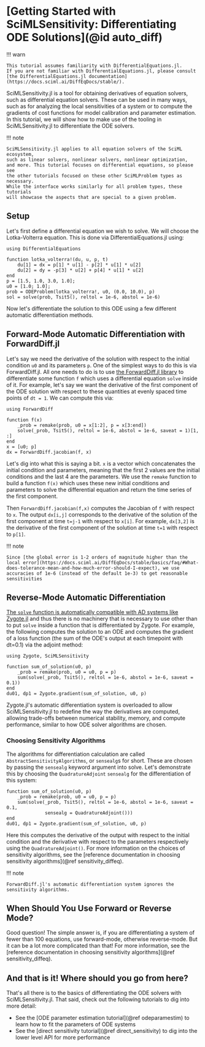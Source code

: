 # [Getting Started with SciMLSensitivity: Differentiating ODE Solutions](@id auto_diff)

!!! warn
    
    This tutorial assumes familiarity with DifferentialEquations.jl.
    If you are not familiar with DifferentialEquations.jl, please consult
    [the DifferentialEquations.jl documentation](https://docs.sciml.ai/DiffEqDocs/stable/).

SciMLSensitivity.jl is a tool for obtaining derivatives of equation solvers,
such as differential equation solvers. These can be used in many ways, such as
for analyzing the local sensitivities of a system or to compute the gradients
of cost functions for model calibration and parameter estimation. In this
tutorial, we will show how to make use of the tooling in SciMLSensitivity.jl
to differentiate the ODE solvers.

!!! note
    
    SciMLSensitivity.jl applies to all equation solvers of the SciML ecosystem,
    such as linear solvers, nonlinear solvers, nonlinear optimization,
    and more. This tutorial focuses on differential equations, so please see
    the other tutorials focused on these other SciMLProblem types as necessary.
    While the interface works similarly for all problem types, these tutorials
    will showcase the aspects that are special to a given problem.

## Setup

Let's first define a differential equation we wish to solve. We will choose the
Lotka-Volterra equation. This is done via DifferentialEquations.jl using:

```@example diffode
using DifferentialEquations

function lotka_volterra!(du, u, p, t)
    du[1] = dx = p[1] * u[1] - p[2] * u[1] * u[2]
    du[2] = dy = -p[3] * u[2] + p[4] * u[1] * u[2]
end
p = [1.5, 1.0, 3.0, 1.0];
u0 = [1.0; 1.0];
prob = ODEProblem(lotka_volterra!, u0, (0.0, 10.0), p)
sol = solve(prob, Tsit5(), reltol = 1e-6, abstol = 1e-6)
```

Now let's differentiate the solution to this ODE using a few different automatic
differentiation methods.

## Forward-Mode Automatic Differentiation with ForwardDiff.jl

Let's say we need the derivative of the solution with respect to the initial condition
`u0` and its parameters `p`. One of the simplest ways to do this is via ForwardDiff.jl.
All one needs to do is to use
[the ForwardDiff.jl library](https://juliadiff.org/ForwardDiff.jl/stable/) to differentiate
some function `f` which uses a differential equation `solve` inside of it. For example,
let's say we want the derivative of the first component of the ODE solution with respect to
these quantities at evenly spaced time points of `dt = 1`. We can compute this via:

```@example diffode
using ForwardDiff

function f(x)
    _prob = remake(prob, u0 = x[1:2], p = x[3:end])
    solve(_prob, Tsit5(), reltol = 1e-6, abstol = 1e-6, saveat = 1)[1, :]
end
x = [u0; p]
dx = ForwardDiff.jacobian(f, x)
```

Let's dig into what this is saying a bit. `x` is a vector which concatenates the initial condition
and parameters, meaning that the first 2 values are the initial conditions and the last 4 are the
parameters. We use the `remake` function to build a function `f(x)` which uses these new initial
conditions and parameters to solve the differential equation and return the time series of the first
component.

Then `ForwardDiff.jacobian(f,x)` computes the Jacobian of `f` with respect to `x`. The
output `dx[i,j]` corresponds to the derivative of the solution of the first component at time `t=j-1`
with respect to `x[i]`. For example, `dx[3,2]` is the derivative of the first component of the
solution at time `t=1` with respect to `p[1]`.

!!! note
    
    Since [the global error is 1-2 orders of magnitude higher than the local error](https://docs.sciml.ai/DiffEqDocs/stable/basics/faq/#What-does-tolerance-mean-and-how-much-error-should-I-expect), we use accuracies of 1e-6 (instead of the default 1e-3) to get reasonable sensitivities

## Reverse-Mode Automatic Differentiation

[The `solve` function is automatically compatible with AD systems like Zygote.jl](https://docs.sciml.ai/SciMLSensitivity/stable/)
and thus there is no machinery that is necessary to use other than to put `solve` inside
a function that is differentiated by Zygote. For example, the following computes the solution
to an ODE and computes the gradient of a loss function (the sum of the ODE's output at each
timepoint with dt=0.1) via the adjoint method:

```@example diffode
using Zygote, SciMLSensitivity

function sum_of_solution(u0, p)
    _prob = remake(prob, u0 = u0, p = p)
    sum(solve(_prob, Tsit5(), reltol = 1e-6, abstol = 1e-6, saveat = 0.1))
end
du01, dp1 = Zygote.gradient(sum_of_solution, u0, p)
```

Zygote.jl's automatic differentiation system is overloaded to allow SciMLSensitivity.jl
to redefine the way the derivatives are computed, allowing trade-offs between numerical
stability, memory, and compute performance, similar to how ODE solver algorithms are
chosen.

### Choosing Sensitivity Algorithms

The algorithms for differentiation calculation are called `AbstractSensitivityAlgorithms`,
or `sensealg`s for short. These are chosen by passing the `sensealg` keyword argument into solve.
Let's demonstrate this by choosing the `QuadratureAdjoint` `sensealg` for the differentiation of
this system:

```@example diffode
function sum_of_solution(u0, p)
    _prob = remake(prob, u0 = u0, p = p)
    sum(solve(_prob, Tsit5(), reltol = 1e-6, abstol = 1e-6, saveat = 0.1,
              sensealg = QuadratureAdjoint()))
end
du01, dp1 = Zygote.gradient(sum_of_solution, u0, p)
```

Here this computes the derivative of the output with respect to the initial
condition and the derivative with respect to the parameters respectively
using the `QuadratureAdjoint()`. For more information on the choices of sensitivity
algorithms, see the [reference documentation in choosing sensitivity algorithms](@ref sensitivity_diffeq).

!!! note
    
    ForwardDiff.jl's automatic differentiation system ignores the sensitivity algorithms.

## When Should You Use Forward or Reverse Mode?

Good question! The simple answer is, if you are differentiating a system of
fewer than 100 equations, use forward-mode, otherwise reverse-mode. But it can
be a lot more complicated than that! For more information, see the
[reference documentation in choosing sensitivity algorithms](@ref sensitivity_diffeq).

## And that is it! Where should you go from here?

That's all there is to the basics of differentiating the ODE solvers with SciMLSensitivity.jl.
That said, check out the following tutorials to dig into more detail:

  - See the [ODE parameter estimation tutorial](@ref odeparamestim) to learn how to fit the parameters of ODE systems
  - See the [direct sensitivity tutorial](@ref direct_sensitivity) to dig into the lower level API for more performance
